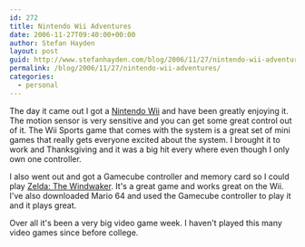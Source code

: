 ```yaml
---
id: 272
title: Nintendo Wii Adventures
date: 2006-11-27T09:40:00+00:00
author: Stefan Hayden
layout: post
guid: http://www.stefanhayden.com/blog/2006/11/27/nintendo-wii-adventures/
permalink: /blog/2006/11/27/nintendo-wii-adventures/
categories:
  - personal
---
```

<p>The day it came out I got a <a href="http://wii.nintendo.com/">Nintendo Wii</a> and have been greatly enjoying it. The motion sensor is very sensitive and you can get some great control out of it. The Wii Sports game that comes with the system is a great set of mini games that really gets everyone excited about the system. I brought it to work and Thanksgiving and it was a big hit every where even though I only own one controller.</p>
<p>I also went out and got a Gamecube controller and memory card so I could play <a href="http://www.zelda.com/gcn/">Zelda: The Windwaker</a>. It's a great game and works great on the Wii. I've also downloaded Mario 64 and used the Gamecube controller to play it and it plays great.</p>
<p>Over all it's been a very big video game week. I haven't played this many video games since before college.
</p>
